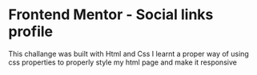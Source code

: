 # Frontend Mentor - Social links profile

This challange was built with Html and Css I learnt a proper way of using css properties to properly style my html page and make it responsive
